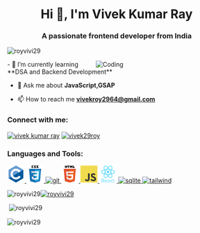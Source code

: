 <h1 align="center">Hi 👋, I'm Vivek Kumar Ray</h1>
<h3 align="center">A passionate frontend developer from India</h3>

<p align="left"> <img src="https://komarev.com/ghpvc/?username=royvivi29&label=Profile%20views&color=0e75b6&style=flat" alt="royvivi29" /> </p>

<img align="right" alt="Coding" width="300px" src="https://camo.githubusercontent.com/0667c5b95670fa92e44480b094f5e8a000c10695d4e1a4be800c8fe343b9590a/68747470733a2f2f70726f6772616d6d696e67696e73696465722e636f6d2f77702d636f6e74656e742f75706c6f6164732f323032332f31302f746563686965732e676966">
- 🌱 I’m currently learning **DSA and Backend Development**

- 💬 Ask me about **JavaScript,GSAP**

- 📫 How to reach me **vivekroy2964@gmail.com**

<h3 align="left">Connect with me:</h3>
<p align="left">
<a href="https://linkedin.com/in/vivek-kumar-ray-603323217" target="blank"><img align="center" src="https://raw.githubusercontent.com/rahuldkjain/github-profile-readme-generator/master/src/images/icons/Social/linked-in-alt.svg" alt="vivek kumar ray" height="30" width="40" /></a>
<a href="https://instagram.com/vivek29roy" target="blank"><img align="center" src="https://raw.githubusercontent.com/rahuldkjain/github-profile-readme-generator/master/src/images/icons/Social/instagram.svg" alt="vivek29roy" height="30" width="40" /></a>
</p>

<h3 align="left">Languages and Tools:</h3>
<p align="left"> <a href="https://www.cprogramming.com/" target="_blank" rel="noreferrer"> <img src="https://raw.githubusercontent.com/devicons/devicon/master/icons/c/c-original.svg" alt="c" width="40" height="40"/> </a> <a href="https://www.w3schools.com/css/" target="_blank" rel="noreferrer"> <img src="https://raw.githubusercontent.com/devicons/devicon/master/icons/css3/css3-original-wordmark.svg" alt="css3" width="40" height="40"/> </a> <a href="https://git-scm.com/" target="_blank" rel="noreferrer"> <img src="https://www.vectorlogo.zone/logos/git-scm/git-scm-icon.svg" alt="git" width="40" height="40"/> </a> <a href="https://www.w3.org/html/" target="_blank" rel="noreferrer"> <img src="https://raw.githubusercontent.com/devicons/devicon/master/icons/html5/html5-original-wordmark.svg" alt="html5" width="40" height="40"/> </a> <a href="https://developer.mozilla.org/en-US/docs/Web/JavaScript" target="_blank" rel="noreferrer"> <img src="https://raw.githubusercontent.com/devicons/devicon/master/icons/javascript/javascript-original.svg" alt="javascript" width="40" height="40"/> </a> <a href="https://reactjs.org/" target="_blank" rel="noreferrer"> <img src="https://raw.githubusercontent.com/devicons/devicon/master/icons/react/react-original-wordmark.svg" alt="react" width="40" height="40"/> </a> <a href="https://www.sqlite.org/" target="_blank" rel="noreferrer"> <img src="https://www.vectorlogo.zone/logos/sqlite/sqlite-icon.svg" alt="sqlite" width="40" height="40"/> </a> <a href="https://tailwindcss.com/" target="_blank" rel="noreferrer"> <img src="https://www.vectorlogo.zone/logos/tailwindcss/tailwindcss-icon.svg" alt="tailwind" width="40" height="40"/> </a> </p>

<p><img align="left" src="https://github-readme-stats.vercel.app/api/top-langs?username=royvivi29&show_icons=true&locale=en&layout=compact" alt="royvivi29" /></p>

<p align="left"> <a href="https://github.com/ryo-ma/github-profile-trophy"><img src="https://github-profile-trophy.vercel.app/?username=royvivi29" alt="royvivi29" /></a> </p>

<p>&nbsp;<img align="center" src="https://github-readme-stats.vercel.app/api?username=royvivi29&show_icons=true&locale=en" alt="royvivi29" /></p>

<p><img align="center" src="https://github-readme-streak-stats.herokuapp.com/?user=royvivi29&" alt="royvivi29" /></p>
